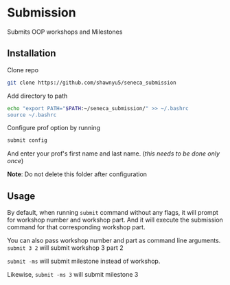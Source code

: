 # Submission

Submits OOP workshops and Milestones

## Installation

Clone repo

```bash
git clone https://github.com/shawnyu5/seneca_submission
```

Add directory to path

```bash
echo "export PATH="$PATH:~/seneca_submission/" >> ~/.bashrc
source ~/.bashrc
```

Configure prof option by running

```bash
submit config
```

And enter your prof's first name and last name. (*this needs to be done only
once*)

**Note**: Do not delete this folder after configuration

## Usage

By default, when running `submit` command without any flags, it will prompt for
workshop number and workshop part. And it will execute the submission command
for that corresponding workshop part.

You can also pass workshop number and part as command line arguments. `submit 3
2` will submit workshop 3 part 2

`submit -ms` will submit milestone instead of workshop.

Likewise, `submit -ms 3` will submit milestone 3
